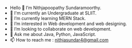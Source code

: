 -  Hello 👋 I’m Nithjapoopathy Sundaramoorthy.
- 🔭 I'm currently an Undergraduate at SLIIT.
- 🌱 I’m currently learning MERN Stack.
- 👀 I’m interested in Web development and web designing.
- 💞️ I’m looking to collaborate on web development.
- 💬 Ask me about  Java, Python, JavaScript.
- 📫 How to reach me : nithjasundar4@gmail.com

<!---
Nithjapoopathy/Nithjapoopathy is a ✨ special ✨ repository because its `README.md` (this file) appears on your GitHub profile.
You can click the Preview link to take a look at your changes.
--->
